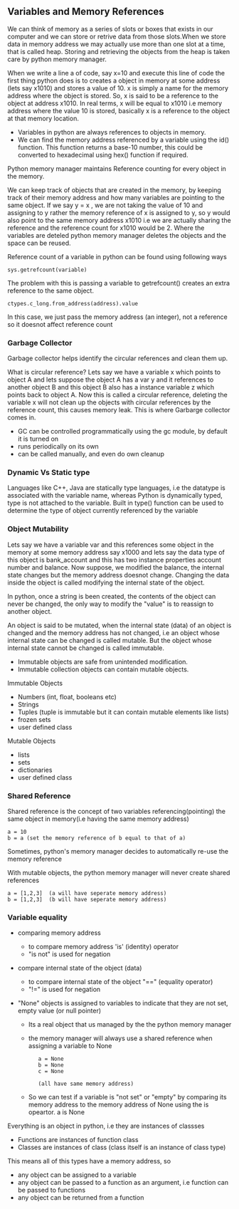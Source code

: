 ## Variables and Memory References

We can think of memory as a series of slots or boxes that exists in our computer and we can store or retrive data from those slots.When we store data in memory address we may actually use more than one slot at a time, that is called heap. Storing and retrieving the objects from the heap is taken care by python memory manager.

When we write a line a of code, say x=10 and execute this line of code the first thing python does is to creates a object in memory at some address (lets say x1010) and stores a value of 10. x is simply a name for the memory address where the object is stored. So, x is said to be a reference to the object at address x1010. In real terms, x will be equal to x1010 i.e memory address where the value 10 is stored, basically x is a reference to the object at that memory location. 

- Variables in python are always references to objects in memory. 
- We can find the memory address referenced by a variable using the id() function. This function returns a base-10 number, this could be converted to hexadecimal using hex() function if required.


Python memory manager maintains Reference counting for every object in the memory.

We can keep track of objects that are created in the memory, by keeping track of their memory address and how many variables are pointing to the same object. If we say y = x , we are not taking the value of 10 and assigning to y rather the memory reference of x is assigned to y, so y would also point to the same memory address x1010 i.e we are actually sharing the reference and the reference count for x1010 would be 2. Where the variables are deteled python memory manager deletes the objects and the space can be reused.

Reference count of a variable in python can be found using following ways

    sys.getrefcount(variable)
    
The problem with this is passing a variable to getrefcount() creates an extra reference to the same object.

    ctypes.c_long.from_address(address).value

In this case, we just pass the memory address (an integer), not a reference so it doesnot affect reference count


### Garbage Collector

Garbage collector helps identify the circular references and clean them up. 

What is circular reference? Lets say we have a variable x which points to object A and lets suppose the object A has a var y and it references to another object B and this object B also has a instance variable z which points back to object A. Now this is called a circular reference, deleting the variable x will not clean up the objects with circular references by the reference count, this causes memory leak. This is where Garbarge collector comes in.
- GC can be controlled programmatically using the gc module, by default it is turned on
- runs periodically on its own
- can be called manually, and even do own cleanup


### Dynamic Vs Static type

Languages like C++, Java are statically type languages, i.e the datatype is associated with the variable name, whereas Python is dynamically typed, type is not attached to the variable. Built in type() function can be used to determine the type of object currently referenced by the variable


### Object Mutability

Lets say we have a variable var and this references some object in the memory at some memory address say x1000 and lets say the data type of this object is bank_account and this has two instance properties account number and balance. Now suppose, we modified the balance, the internal state changes but the memory address doesnot change. Changing the data inside the object is called modifying the internal state of the object.

In python, once a string is been created, the contents of the object can never be changed, the only way to modify the "value" is to reassign to another object.

An object is said to be mutated, when the internal state (data) of an object is changed and the memory address has not changed, i.e an object whose internal state can be changed is called mutable. But the object whose internal state cannot be changed is called immutable. 

- Immutable objects are safe from unintended modification.
- Immutable collection objects can contain mutable objects. 

Immutable Objects
- Numbers (int, float, booleans etc)
- Strings
- Tuples (tuple is immutable but it can contain mutable elements like lists)
- frozen sets
- user defined class

Mutable Objects
- lists
- sets
- dictionaries
- user defined class


### Shared Reference

Shared reference is the concept of two variables referencing(pointing) the same object in memory(i.e having the same memory address)

    a = 10 
    b = a (set the memory reference of b equal to that of a)
    
Sometimes, python's memory manager decides to automatically re-use the memory reference

With mutable objects, the python memory manager will never create shared references

    a = [1,2,3]  (a will have seperate memory address)
    b = [1,2,3]  (b will have seperate memory address)

### Variable equality
- comparing memory address
   - to compare memory address 'is' (identity) operator
   - "is not" is used for negation

- compare internal state of the object (data)
   - to compare internal state of the object "==" (equality operator)
   - "!=" is used for negation

- "None" objects is assigned to variables to indicate that they are not set, empty value (or null pointer)
   - Its a real object that us managed by the the python memory manager
   - the memory manager will always use a shared reference when assigning a variable to None

            a = None
            b = None
            c = None

            (all have same memory address)

   - So we can test if a variable is "not set" or "empty" by comparing its memory address to the memory address of None using the is opeartor.
a is None

Everything is an object in python, i.e they are instances of classses

- Functions are instances of function class
- Classes are instances of class (class itself is an instance of class type)

This means all of this types have a memory address, so 
- any object can be assigned to a variable
- any object can be passed to a function as an argument, i.e function can be passed to functions
- any object can be returned from a function 
